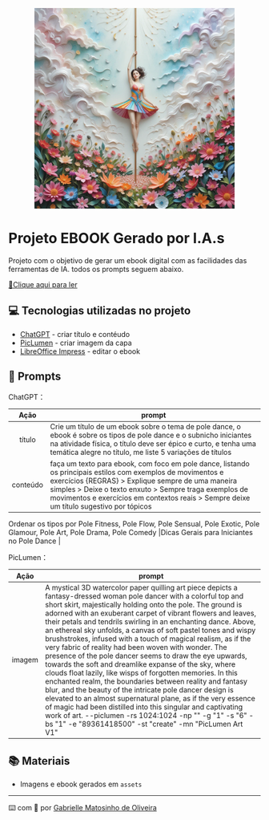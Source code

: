 <p align="center">
<img 
    src="./assets/Poledance.png"
    width="400"  
/>
</p>

# Projeto EBOOK Gerado por I.A.s


 
Projeto com o objetivo de gerar um ebook digital com as facilidades das ferramentas de IA. todos os prompts
seguem abaixo.

<a href="https://github.com/GabrielleMatosinhoOliveira/prompts-recipe-to-create-a-ebook/blob/main/assets/ebook%20-%20pole1.pdf" title="View PDF now"> 📕Clique aqui para ler</a>

## 💻 Tecnologias utilizadas no projeto

- [ChatGPT](https://chat.openai.com/) - criar título e contéudo
- [PicLumen](https://piclumen.com/app/image-generator/create) - criar imagem da capa
- [LibreOffice Impress](https://pt-br.libreoffice.org/descubra/impress/) - editar o ebook

## 🧠 Prompts


ChatGPT：

|   Ação   | prompt                                                                                                                                                                                                                                                                         |
| :------: | ------------------------------------------------------------------------------------------------------------------------------------------------------------------------------------------------------------------------------------------------------------------------------ |
|  título  | Crie um título de um ebook sobre o tema de pole dance, o ebook é sobre os tipos de pole dance e o subnicho iniciantes na atividade física, o título deve ser épico e curto, e tenha uma temática alegre no título, me liste 5 variações de títulos                                                         |
| conteúdo | faça um texto para ebook, com foco em pole dance, listando os principais estilos com exemplos de movimentos e exercícios {REGRAS} > Explique sempre de uma maneira simples > Deixe o texto enxuto > Sempre traga exemplos de movimentos e exercícios em contextos reais > Sempre deixe um título sugestivo por tópicos 
Ordenar os tipos por Pole Fitness, Pole Flow, Pole Sensual, Pole Exotic, Pole Glamour, Pole Art, Pole Drama, Pole Comedy
|Dicas Gerais para Iniciantes no Pole Dance |


PicLumen：

|  Ação  | prompt                                                                                 |
| :----: | -------------------------------------------------------------------------------------- |
| imagem | A mystical 3D watercolor paper quilling art piece depicts a fantasy-dressed woman pole dancer with a colorful top and short skirt, majestically holding onto the pole. The ground is adorned with an exuberant carpet of vibrant flowers and leaves, their petals and tendrils swirling in an enchanting dance. Above, an ethereal sky unfolds, a canvas of soft pastel tones and wispy brushstrokes, infused with a touch of magical realism, as if the very fabric of reality had been woven with wonder. The presence of the pole dancer seems to draw the eye upwards, towards the soft and dreamlike expanse of the sky, where clouds float lazily, like wisps of forgotten memories. In this enchanted realm, the boundaries between reality and fantasy blur, and the beauty of the intricate pole dancer design is elevated to an almost supernatural plane, as if the very essence of magic had been distilled into this singular and captivating work of art. --piclumen -rs 1024:1024 -np "" -g "1" -s "6" -bs "1" -e "89361418500" -st "create" -mn "PicLumen Art V1" |


## 📚 Materiais

- Imagens e ebook gerados em `assets`

---

⌨️ com 💜 por [Gabrielle Matosinho de Oliveira](https://github.com/GabrielleMatosinhoOliveira/) 
